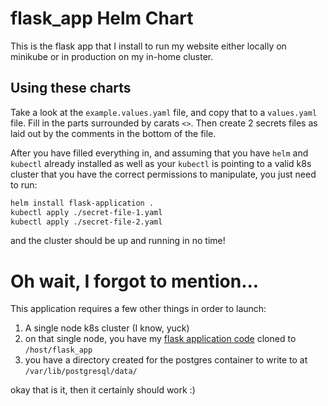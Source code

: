 # flask_app Helm Chart
This is the flask app that I install to run my website either locally on minikube or in production on my in-home cluster.

## Using these charts
Take a look at the `example.values.yaml` file, and copy that to a `values.yaml` file. Fill in the parts surrounded by carats `<>`. Then create 2 secrets files as laid out by the comments in the bottom of the file.

After you have filled everything in, and assuming that you have `helm` and `kubectl` already installed as well as your `kubectl` is pointing to a valid k8s cluster that you have the correct permissions to manipulate, you just need to run:

```bash
helm install flask-application .
kubectl apply ./secret-file-1.yaml
kubectl apply ./secret-file-2.yaml
```

and the cluster should be up and running in no time!

# Oh wait, I forgot to mention...
This application requires a few other things in order to launch:
1. A single node k8s cluster (I know, yuck)
2. on that single node, you have my [flask application code](https://github.com/Romanmc72/flask_app) cloned to `/host/flask_app`
3. you have a directory created for the postgres container to write to at `/var/lib/postgresql/data/`

okay that is it, then it certainly should work :)

